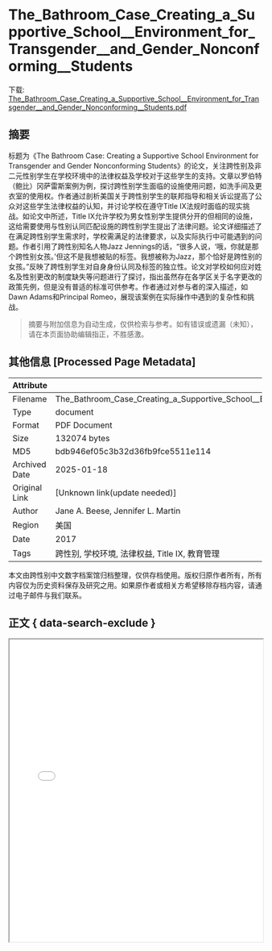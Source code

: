 # The_Bathroom_Case_Creating_a_Supportive_School__Environment_for_Transgender__and_Gender_Nonconforming__Students

<!-- tcd_download_link -->
下载: <a href="../The_Bathroom_Case_Creating_a_Supportive_School__Environment_for_Transgender__and_Gender_Nonconforming__Students.pdf" download>The_Bathroom_Case_Creating_a_Supportive_School__Environment_for_Transgender__and_Gender_Nonconforming__Students.pdf</a>
<!-- tcd_download_link_end -->

## 摘要

<!-- tcd_abstract -->
标题为《The Bathroom Case: Creating a Supportive School Environment for Transgender and Gender Nonconforming Students》的论文，关注跨性别及非二元性别学生在学校环境中的法律权益及学校对于这些学生的支持。文章以罗伯特（鲍比）冈萨雷斯案例为例，探讨跨性别学生面临的设施使用问题，如洗手间及更衣室的使用权。作者通过剖析美国关于跨性别学生的联邦指导和相关诉讼提高了公众对这些学生法律权益的认知，并讨论学校在遵守Title IX法规时面临的现实挑战。如论文中所述，Title IX允许学校为男女性别学生提供分开的但相同的设施，这给需要使用与性别认同匹配设施的跨性别学生提出了法律问题。论文详细描述了在满足跨性别学生需求时，学校需满足的法律要求，以及实际执行中可能遇到的问题。作者引用了跨性别知名人物Jazz Jennings的话，“很多人说，‘哦，你就是那个跨性别女孩。’但这不是我想被贴的标签。我想被称为Jazz，那个恰好是跨性别的女孩。”反映了跨性别学生对自身身份认同及标签的独立性。论文对学校如何应对姓名及性别更改的制度缺失等问题进行了探讨，指出虽然存在各学区关于名字更改的政策先例，但是没有普适的标准可供参考。作者通过对参与者的深入描述，如Dawn Adams和Principal Romeo，展现该案例在实际操作中遇到的复杂性和挑战。

<!-- tcd_abstract_end -->

> 摘要与附加信息为自动生成，仅供检索与参考。如有错误或遗漏（未知），请在本页面协助编辑指正，不胜感激。

## 其他信息 [Processed Page Metadata]

| Attribute       | Value                                  |
|-----------------|----------------------------------------|
| Filename        | The_Bathroom_Case_Creating_a_Supportive_School__Environment_for_Transgender__and_Gender_Nonconforming__Students.pdf                             |
| Type            | document                                 |
| Format          | PDF Document                               |
| Size            | 132074 bytes                           |
| MD5             | bdb946ef05c3b32d36fb9fce5511e114                                  |
| Archived Date   | 2025-01-18                             |
| Original Link   | [Unknown link(update needed)]                         |
| Author          | Jane A. Beese, Jennifer L. Martin                               |
| Region          | 美国                               |
| Date            | 2017                                 |
| Tags            | 跨性别, 学校环境, 法律权益, Title IX, 教育管理                                 |

本文由跨性别中文数字档案馆归档整理，仅供存档使用。版权归原作者所有，所有内容仅为历史资料保存及研究之用。如果原作者或相关方希望移除存档内容，请通过电子邮件与我们联系。

## 正文 { data-search-exclude }

<!-- tcd_main_text -->
<iframe src="../The_Bathroom_Case_Creating_a_Supportive_School__Environment_for_Transgender__and_Gender_Nonconforming__Students.pdf" width="100%" height="600px">
    <p>无法显示PDF，请下载查看。</p>
</iframe>
<!-- tcd_main_text_end -->

